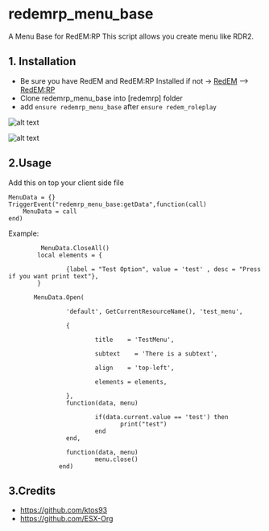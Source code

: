 # redemrp_menu_base
 A Menu Base for RedEM:RP
This script allows you create menu like RDR2.

## 1. Installation
- Be sure you have RedEM and RedEM:RP Installed
if not -> [RedEM](https://github.com/kanersps/redem) --> [RedEM:RP](https://github.com/RedEM-RP/redem_roleplay)
- Clone redemrp_menu_base into [redemrp] folder
- add ```ensure redemrp_menu_base``` after ```ensure redem_roleplay```

![alt text](https://i.imgur.com/713zDs6.png)

![alt text](https://i.imgur.com/Uk0Ls4w.png)

## 2.Usage
Add this on top your client side file
```
MenuData = {}
TriggerEvent("redemrp_menu_base:getData",function(call)
    MenuData = call
end)
```
Example:
```
         MenuData.CloseAll()
        local elements = {
 
                {label = "Test Option", value = 'test' , desc = "Press if you want print text"},
        }
 
       MenuData.Open(
 
                'default', GetCurrentResourceName(), 'test_menu',
 
                {
 
                        title    = 'TestMenu',
                        
                        subtext    = 'There is a subtext',
 
                        align    = 'top-left',
 
                        elements = elements,
 
                },
                function(data, menu)

                        if(data.current.value == 'test') then
                               print("test")
                        end
                end,
                
                function(data, menu)
                        menu.close()
              end)  

```

## 3.Credits
- https://github.com/ktos93
- https://github.com/ESX-Org
